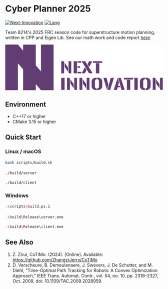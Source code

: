 # Cyber Planner 2025

[![Next-Innovation](https://img.shields.io/badge/Next-Innovation-blueviolet?style=flat)](https://github.com/FRCNextInnovation) [![Lang](https://img.shields.io/badge/Lang-en--US-Green?style=flat)]()

Team 8214's 2025 FRC season code for superstructure motion planning, written in CPP and Eigen Lib. See our math work and code report [here](./report/report.pdf).

<img src="./assets/next-innovation.png" style="zoom:50%;" >

## Environment

- C++17 or higher
- CMake 3.15 or higher

## Quick Start

### Linux / macOS

```bash
bash scripts/build.sh

./build/server
```

```bash
./build/client
```

### Windows

```bash
.\scripts\build.ps.1

.\build\Release\server.exe
```

```bash
.\build\Release\client.exe
```

## See Also

1. Z. Zirui, CoTiMo. (2024). [Online]. Available: https://github.com/ZhangzrJerry/CoTiMo
1. D. Verscheure, B. Demeulenaere, J. Swevers, J. De Schutter, and M. Diehl, "Time-Optimal Path Tracking for Robots: A Convex Optimization Approach," IEEE Trans. Automat. Contr., vol. 54, no. 10, pp. 2318–2327, Oct. 2009, doi: 10.1109/TAC.2009.2028959.